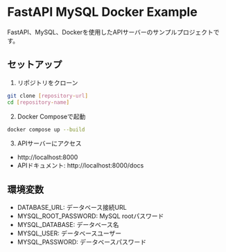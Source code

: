 # FastAPI MySQL Docker Example

FastAPI、MySQL、Dockerを使用したAPIサーバーのサンプルプロジェクトです。

## セットアップ

1. リポジトリをクローン
```bash
git clone [repository-url]
cd [repository-name]
```

2. Docker Composeで起動
```bash
docker compose up --build
```

3. APIサーバーにアクセス
- http://localhost:8000
- APIドキュメント: http://localhost:8000/docs

## 環境変数

- DATABASE_URL: データベース接続URL
- MYSQL_ROOT_PASSWORD: MySQL rootパスワード
- MYSQL_DATABASE: データベース名
- MYSQL_USER: データベースユーザー
- MYSQL_PASSWORD: データベースパスワード
